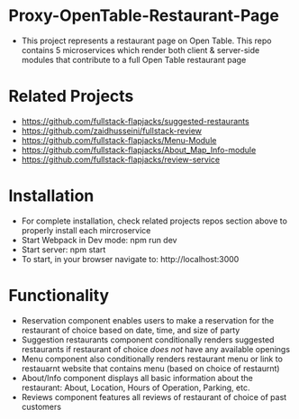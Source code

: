 # Proxy-OpenTable-Restaurant-Page
- This project represents a restaurant page on Open Table. This repo contains 5 microservices which render both client & server-side modules that contribute to a full Open Table restaurant page

# Related Projects
  - https://github.com/fullstack-flapjacks/suggested-restaurants
  - https://github.com/zaidhusseini/fullstack-review
  - https://github.com/fullstack-flapjacks/Menu-Module
  - https://github.com/fullstack-flapjacks/About_Map_Info-module
  - https://github.com/fullstack-flapjacks/review-service

# Installation
- For complete installation, check related projects repos section above to properly install each mircroservice
- Start Webpack in Dev mode: npm run dev
- Start server: npm start
- To start, in your browser navigate to: http://localhost:3000

# Functionality
- Reservation component enables users to make a reservation for the restaurant of choice based on date, time, and size of party
- Suggestion restaurants component conditionally renders suggested restaurants if restaurant of choice *does not* have any available openings
- Menu component also conditionally renders restaurant menu or link to restauarnt website that contains menu (based on choice of restaurnt)
- About/Info component displays all basic information about the restaurant: About, Location, Hours of Operation, Parking, etc.
- Reviews component features all reviews of restaurant of choice of past customers
